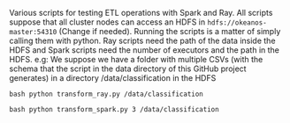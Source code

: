 Various scripts for testing ETL operations with Spark and Ray. All scripts suppose that all cluster nodes can access an HDFS in `hdfs://okeanos-master:54310` (Change if needed).
Running the scripts is a matter of simply calling them with python. Ray scripts need the path of the data inside the HDFS and Spark scripts need the number of executors and the path in the HDFS. e.g:
We suppose we have a folder with multiple CSVs (with the schema that the script in the data directory of this GitHub project generates) in a directory /data/classification in the HDFS

``bash
python transform_ray.py /data/classification
``

``bash
python transform_spark.py 3 /data/classification
``
